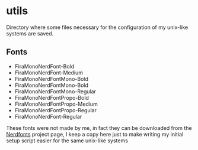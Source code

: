 # utils
Directory where some files necessary for the configuration of my unix-like systems are saved.

## Fonts
* FiraMonoNerdFont-Bold
* FiraMonoNerdFont-Medium
* FiraMonoNerdFontMono-Bold
* FiraMonoNerdFontMono-Bold
* FiraMonoNerdFontMono-Regular
* FiraMonoNerdFontPropo-Bold
* FiraMonoNerdFontPropo-Medium
* FiraMonoNerdFontPropo-Regular
* FiraMonoNerdFont-Regular

These fonts were not made by me, in fact they can be downloaded from the [Nerdfonts](https://www.nerdfonts.com/) project page, I keep a copy here just to make writing my initial setup script easier for the same unix-like systems
